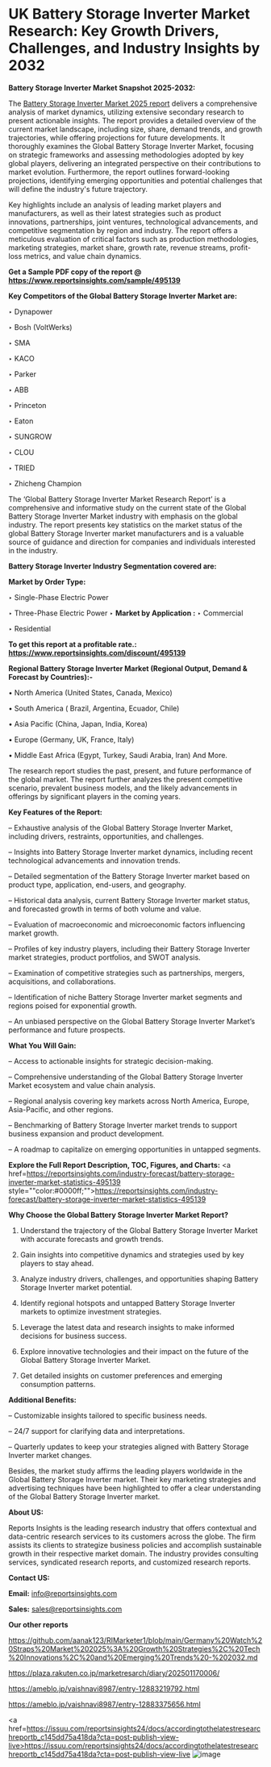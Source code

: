 # UK Battery Storage Inverter Market Research: Key Growth Drivers, Challenges, and Industry Insights by 2032

<strong>Battery Storage Inverter Market Snapshot 2025-2032:</strong>

The <a href=https://www.reportsinsights.com/sample/495139>Battery Storage Inverter Market 2025 report</a> delivers a comprehensive analysis of market dynamics, utilizing extensive secondary research to present actionable insights. The report provides a detailed overview of the current market landscape, including size, share, demand trends, and growth trajectories, while offering projections for future developments. It thoroughly examines the Global Battery Storage Inverter Market, focusing on strategic frameworks and assessing methodologies adopted by key global players, delivering an integrated perspective on their contributions to market evolution. Furthermore, the report outlines forward-looking projections, identifying emerging opportunities and potential challenges that will define the industry's future trajectory.

Key highlights include an analysis of leading market players and manufacturers, as well as their latest strategies such as product innovations, partnerships, joint ventures, technological advancements, and competitive segmentation by region and industry. The report offers a meticulous evaluation of critical factors such as production methodologies, marketing strategies, market share, growth rate, revenue streams, profit-loss metrics, and value chain dynamics.

<strong>Get a Sample PDF copy of the report @ <a href=https://www.reportsinsights.com/sample/495139 style=color:#0000ff;>https://www.reportsinsights.com/sample/495139</a></strong>

<strong>Key Competitors of the Global Battery Storage Inverter Market are:</strong>

‣ Dynapower

‣ Bosh (VoltWerks)

‣ SMA

‣ KACO

‣ Parker

‣ ABB

‣ Princeton

‣ Eaton

‣ SUNGROW

‣ CLOU

‣ TRIED

‣ Zhicheng Champion

The ‘Global Battery Storage Inverter Market Research Report’ is a comprehensive and informative study on the current state of the Global Battery Storage Inverter Market industry with emphasis on the global industry. The report presents key statistics on the market status of the global Battery Storage Inverter market manufacturers and is a valuable source of guidance and direction for companies and individuals interested in the industry.

<strong>Battery Storage Inverter Industry Segmentation covered are:</strong>

<strong>Market by Order Type: </strong>

‣ Single-Phase Electric Power

‣ Three-Phase Electric Power
‣ 
<strong>Market by Application :</strong>
‣ Commercial

‣ Residential

<strong>To get this report at a profitable rate.: <a href=https://www.reportsinsights.com/discount/495139 style=color:#0000ff;>https://www.reportsinsights.com/discount/495139</a></strong>

<strong>Regional Battery Storage Inverter Market (Regional Output, Demand &amp; Forecast by Countries):-</strong>

• North America (United States, Canada, Mexico)

• South America ( Brazil, Argentina, Ecuador, Chile)

• Asia Pacific (China, Japan, India, Korea)

• Europe (Germany, UK, France, Italy)

• Middle East Africa (Egypt, Turkey, Saudi Arabia, Iran) And More.

The research report studies the past, present, and future performance of the global market. The report further analyzes the present competitive scenario, prevalent business models, and the likely advancements in offerings by significant players in the coming years.

<strong>Key Features of the Report:</strong>

– Exhaustive analysis of the Global Battery Storage Inverter Market, including drivers, restraints, opportunities, and challenges.

– Insights into Battery Storage Inverter market dynamics, including recent technological advancements and innovation trends.

– Detailed segmentation of the Battery Storage Inverter market based on product type, application, end-users, and geography.

– Historical data analysis, current Battery Storage Inverter market status, and forecasted growth in terms of both volume and value.

– Evaluation of macroeconomic and microeconomic factors influencing market growth.

– Profiles of key industry players, including their Battery Storage Inverter market strategies, product portfolios, and SWOT analysis.

– Examination of competitive strategies such as partnerships, mergers, acquisitions, and collaborations.

– Identification of niche Battery Storage Inverter market segments and regions poised for exponential growth.

– An unbiased perspective on the Global Battery Storage Inverter Market’s performance and future prospects.

<strong>What You Will Gain:</strong>

– Access to actionable insights for strategic decision-making.

– Comprehensive understanding of the Global Battery Storage Inverter Market ecosystem and value chain analysis.

– Regional analysis covering key markets across North America, Europe, Asia-Pacific, and other regions.

– Benchmarking of Battery Storage Inverter market trends to support business expansion and product development.

– A roadmap to capitalize on emerging opportunities in untapped segments.

<strong>Explore the Full Report Description, TOC, Figures, and Charts:</strong>
<a href=https://reportsinsights.com/industry-forecast/battery-storage-inverter-market-statistics-495139 style=""color:#0000ff;"">https://reportsinsights.com/industry-forecast/battery-storage-inverter-market-statistics-495139</a>

<strong>Why Choose the Global Battery Storage Inverter Market Report?</strong>

1. Understand the trajectory of the Global Battery Storage Inverter Market with accurate forecasts and growth trends.

2. Gain insights into competitive dynamics and strategies used by key players to stay ahead.

3. Analyze industry drivers, challenges, and opportunities shaping Battery Storage Inverter market potential.

4. Identify regional hotspots and untapped Battery Storage Inverter markets to optimize investment strategies.

5. Leverage the latest data and research insights to make informed decisions for business success.

6. Explore innovative technologies and their impact on the future of the Global Battery Storage Inverter Market.

7. Get detailed insights on customer preferences and emerging consumption patterns.

<strong>Additional Benefits:</strong>

– Customizable insights tailored to specific business needs.

– 24/7 support for clarifying data and interpretations.

– Quarterly updates to keep your strategies aligned with Battery Storage Inverter market changes.

Besides, the market study affirms the leading players worldwide in the Global Battery Storage Inverter market. Their key marketing strategies and advertising techniques have been highlighted to offer a clear understanding of the Global Battery Storage Inverter market.

<strong><strong>About US</strong>:</strong>

Reports Insights is the leading research industry that offers contextual and data-centric research services to its customers across the globe. The firm assists its clients to strategize business policies and accomplish sustainable growth in their respective market domain. The industry provides consulting services, syndicated research reports, and customized research reports.

<strong>Contact US:</strong>

<p class=><b>Email:</b> <a href=mailto:info@reportsinsights.com>info@reportsinsights.com</a></p>
<p class=><b>Sales:</b> <a href=mailto:sales@reportsinsights.com>sales@reportsinsights.com</a></p>

<strong>Our other reports</strong>

<a href=https://github.com/aanak123/RIMarketer1/blob/main/Germany%20Watch%20Straps%20Market%202025%3A%20Growth%20Strategies%2C%20Tech%20Innovations%2C%20and%20Emerging%20Trends%20-%202032.md>https://github.com/aanak123/RIMarketer1/blob/main/Germany%20Watch%20Straps%20Market%202025%3A%20Growth%20Strategies%2C%20Tech%20Innovations%2C%20and%20Emerging%20Trends%20-%202032.md</a>

<a href=https://plaza.rakuten.co.jp/marketresarch/diary/202501170006/>https://plaza.rakuten.co.jp/marketresarch/diary/202501170006/</a>

<a href=https://ameblo.jp/vaishnavi8987/entry-12883219792.html>https://ameblo.jp/vaishnavi8987/entry-12883219792.html</a>

<a href=https://ameblo.jp/vaishnavi8987/entry-12883375656.html>https://ameblo.jp/vaishnavi8987/entry-12883375656.html</a>

<a href=https://issuu.com/reportsinsights24/docs/accordingtothelatestresearchreportb_c145dd75a418da?cta=post-publish-view-live>https://issuu.com/reportsinsights24/docs/accordingtothelatestresearchreportb_c145dd75a418da?cta=post-publish-view-live</a>
![image](https://github.com/user-attachments/assets/76960614-3e00-4d2a-b5e9-695e18af94c5)
